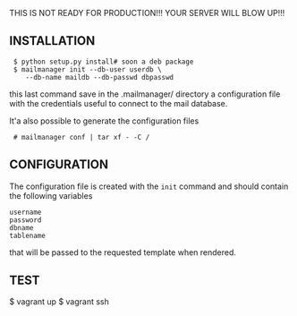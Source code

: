 THIS IS NOT READY FOR PRODUCTION!!! YOUR SERVER WILL BLOW UP!!!


## INSTALLATION

     $ python setup.py install# soon a deb package
     $ mailmanager init --db-user userdb \
        --db-name maildb --db-passwd dbpasswd

this last command save in the .mailmanager/ directory a
configuration file with the credentials useful to connect
to the mail database.

It'a also possible to generate the configuration files

     # mailmanager conf | tar xf - -C /

## CONFIGURATION

The configuration file is created with the ``init`` command and
should contain the following variables

    username
    password
    dbname
    tablename

that will be passed to the requested template when rendered.

## TEST

 $ vagrant up
 $ vagrant ssh

